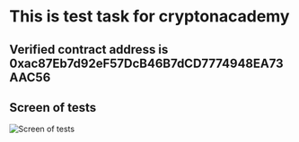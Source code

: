 # This is test task for cryptonacademy

## Verified contract address is 0xac87Eb7d92eF57DcB46B7dCD7774948EA73AAC56

## Screen of tests 

![Screen of tests](https://i.ibb.co/ZcCMjF9/1.png)
